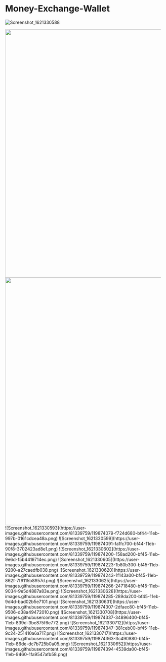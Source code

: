 # Money-Exchange-Wallet
![Screenshot_1621330588](https://user-images.githubusercontent.com/81339759/119874055-f12ef580-bf44-11eb-95a6-be51bb235f76.png)

<img src="https://user-images.githubusercontent.com/81339759/119874055-f12ef580-bf44-11eb-95a6-be51bb235f76.png" height="800em" />
<img src="https://user-images.githubusercontent.com/81339759/119874079-f724d680-bf44-11eb-997b-0161cdcea48a.png" height="800em" />
![Screenshot_1621330593](https://user-images.githubusercontent.com/81339759/119874079-f724d680-bf44-11eb-997b-0161cdcea48a.png)
![Screenshot_1621330599](https://user-images.githubusercontent.com/81339759/119874091-fa1fc700-bf44-11eb-90f8-3702423ad8e1.png)
![Screenshot_1621330602](https://user-images.githubusercontent.com/81339759/119874200-158ad200-bf45-11eb-9e6d-f5b4419714ec.png)
![Screenshot_1621330605](https://user-images.githubusercontent.com/81339759/119874223-1b80b300-bf45-11eb-9200-a27caedfb038.png)
![Screenshot_1621330620](https://user-images.githubusercontent.com/81339759/119874243-1f143a00-bf45-11eb-862f-7f9115b8957d.png)
![Screenshot_1621330625](https://user-images.githubusercontent.com/81339759/119874266-24718480-bf45-11eb-9034-9e5d4887a83e.png)
![Screenshot_1621330628](https://user-images.githubusercontent.com/81339759/119874285-289da200-bf45-11eb-9d4d-bad02b5e7101.png)
![Screenshot_1621330631](https://user-images.githubusercontent.com/81339759/119874307-2dfaec80-bf45-11eb-9506-d38a49472010.png)
![Screenshot_1621330708](https://user-images.githubusercontent.com/81339759/119874337-34896400-bf45-11eb-839d-3be875f6e772.png)
![Screenshot_1621330712](https://user-images.githubusercontent.com/81339759/119874347-381ceb00-bf45-11eb-9c24-251410a6a717.png)
![Screenshot_1621330717](https://user-images.githubusercontent.com/81339759/119874363-3c490880-bf45-11eb-86de-dc7b725b0a05.png)
![Screenshot_1621330652](https://user-images.githubusercontent.com/81339759/119874394-4539da00-bf45-11eb-9460-1fa9547afb58.png)
